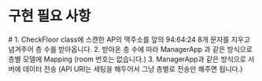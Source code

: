 <h1>
구현 필요 사항
</h1>
#
1. CheckFloor class에 스캔한 AP의 맥주소를 앞의 94:64:24 8개 문자를 지우고 념겨주어 층 수를 받아옵니다.
2. 받아온 층 수에 따라 ManagerApp 과 같은 방식으로 층별 모델에 Mapping (room 번호는 없습니다.)
3. ManagerApp과 같은 방식으로 서버에 데이터 전송 (API URI는 세팅을 해두어서 그냥 층별로 전송만 해주면 됩니다.)
